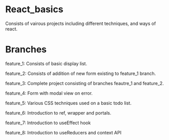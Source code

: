 # React_basics
 Consists of vairous projects including different techniques, and ways of react. 


# Branches

 feature_1: Consists of basic display list.
 
 feature_2: Consists of addition of new form existing to feature_1 branch.
 
 feature_3: Complete project consisting of branches feautre_1 and feature_2.
 
 feature_4: Form with modal view on error. 
 
 feature_5: Various CSS techniques used on a basic todo list.
 
 feature_6: Introduction to ref, wrapper and portals.
 
 feature_7: Introduction to useEffect hook
 
 feature_8: Introduction to useReducers and context API
